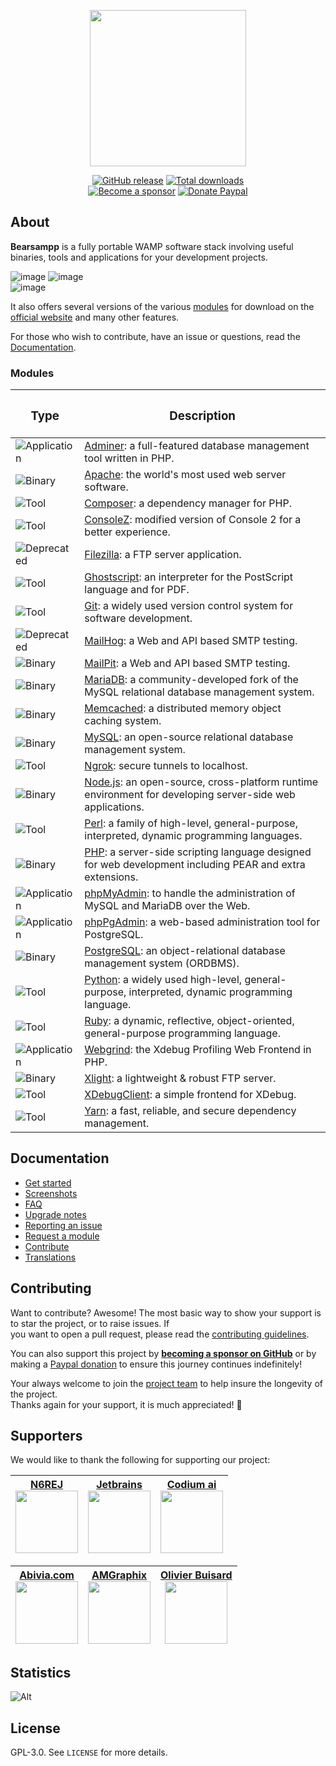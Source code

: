 
<p align="center"><a href="https://bearsampp.com" target="_blank"><img width="250" src="https://bearsampp.com/images/logo/Bearsampp%20with%20text-stroked.png"></a></p>  

<p align="center">  
  <a href="https://github.com/Bearsampp/Bearsampp/releases/latest"><img src="https://img.shields.io/github/release/bearsampp/bearsampp.svg?style=flat-square" alt="GitHub release"></a>  
 <a href="https://github.com/Bearsampp/Bearsampp/releases"><img src="https://img.shields.io/github/downloads/bearsampp/bearsampp/total.svg?style=flat-square" alt="Total downloads"></a>  
 <br /><a href="https://github.com/sponsors/N6REJ"><img src="https://img.shields.io/badge/sponsor-N6REJ-181717.svg?logo=github&style=flat-square" alt="Become a sponsor"></a>  
 <a href="https://www.paypal.me/BearLeeAble"><img src="https://img.shields.io/badge/donate-paypal-00457c.svg?logo=paypal&style=flat-square" alt="Donate Paypal"></a>  
</p>  

## About

**Bearsampp** is a fully portable WAMP software stack involving useful binaries, tools and applications for your development projects.

![image](http://bearsampp.com/images/Docs/screenshots/menu-left.png) ![image](http://bearsampp.com/images/Docs/screenshots/menu-right.png)  
![image](http://bearsampp.com/images/Docs/screenshots/menu-tools.png)

It also offers several versions of the various [modules](https://bearsampp.com/module) for download on the  
[official website](https://bearsampp.com) and many other features.<br />

For those who wish to contribute, have an issue or questions, read the [Documentation](https://bearsampp.com/documentation).

### Modules

<!-- use
![Deprecated](https://img.shields.io/badge/Deprecated-red?style=flat-square&color=red) for deprecated items
![Application](https://img.shields.io/badge/Application-%23f89406?style=flat-square&color=%23f89406) for applications
![Binary](https://img.shields.io/badge/Binary-%234078c0?style=flat-square&color=%234078c0) for binaries
![Tool](https://img.shields.io/badge/Tool-%23468847?style=flat-square&color=%23468847) for tools
-->

| <h3>Type</h3>                                                                                        | <h3>Description</h3>                                                                                                                            |  
|------------------------------------------------------------------------------------------------------|-------------------------------------------------------------------------------------------------------------------------------------------------|  
| ![Application](https://img.shields.io/badge/Application-%23f89406?style=flat-square&color=%23f89406) | [Adminer](https://bearsampp.com/module/adminer): a full-featured database management tool written in PHP.                                       |  
| ![Binary](https://img.shields.io/badge/Binary-%234078c0?style=flat-square&color=%234078c0)           | [Apache](https://bearsampp.com/module/apache): the world's most used web server software.                                                       |  
| ![Tool](https://img.shields.io/badge/Tool-%23468847?style=flat-square&color=%23468847)               | [Composer](https://bearsampp.com/module/composer): a dependency manager for PHP.                                                                |  
| ![Tool](https://img.shields.io/badge/Tool-%23468847?style=flat-square&color=%23468847)               | [ConsoleZ](https://bearsampp.com/module/consolez): modified version of Console 2 for a better experience.                                       |  
| ![Deprecated](https://img.shields.io/badge/Deprecated-red?style=flat-square&color=red)               | [Filezilla](https://bearsampp.com/module/filezilla): a FTP server application.                                                                  |  
| ![Tool](https://img.shields.io/badge/Tool-%23468847?style=flat-square&color=%23468847)               | [Ghostscript](https://bearsampp.com/module/ghostscript): an interpreter for the PostScript language and for PDF.                                |  
| ![Tool](https://img.shields.io/badge/Tool-%23468847?style=flat-square&color=%23468847)               | [Git](https://bearsampp.com/module/git): a widely used version control system for software development.                                         |  
| ![Deprecated](https://img.shields.io/badge/Deprecated-red?style=flat-square&color=red)               | [MailHog](https://bearsampp.com/module/mailhog): a Web and API based SMTP testing.                                                              |
| ![Binary](https://img.shields.io/badge/Binary-%234078c0?style=flat-square&color=%234078c0)           | [MailPit](https://bearsampp.com/module/mailpit): a Web and API based SMTP testing.                                                              |
| ![Binary](https://img.shields.io/badge/Binary-%234078c0?style=flat-square&color=%234078c0)           | [MariaDB](https://bearsampp.com/module/mariadb): a community-developed fork of the MySQL relational database management system.                 |  
| ![Binary](https://img.shields.io/badge/Binary-%234078c0?style=flat-square&color=%234078c0)           | [Memcached](https://bearsampp.com/module/memcached): a distributed memory object caching system.                                                |  
| ![Binary](https://img.shields.io/badge/Binary-%234078c0?style=flat-square&color=%234078c0)           | [MySQL](https://bearsampp.com/module/mysql): an open-source relational database management system.                                              |  
| ![Tool](https://img.shields.io/badge/Tool-%23468847?style=flat-square&color=%23468847)               | [Ngrok](https://bearsampp.com/module/ngrok): secure tunnels to localhost.                                                                       |  
| ![Binary](https://img.shields.io/badge/Binary-%234078c0?style=flat-square&color=%234078c0)           | [Node.js](https://bearsampp.com/module/nodejs): an open-source, cross-platform runtime environment for developing server-side web applications. 
| ![Tool](https://img.shields.io/badge/Tool-%23468847?style=flat-square&color=%23468847)               | [Perl](https://bearsampp.com/module/perl): a family of high-level, general-purpose, interpreted, dynamic programming languages.                 |  
| ![Binary](https://img.shields.io/badge/Binary-%234078c0?style=flat-square&color=%234078c0)           | [PHP](https://bearsampp.com/module/php): a server-side scripting language designed for web development including PEAR and extra extensions.     |  
| ![Application](https://img.shields.io/badge/Application-%23f89406?style=flat-square&color=%23f89406) | [phpMyAdmin](https://bearsampp.com/module/phpmyadmin): to handle the administration of MySQL and MariaDB over the Web.                          |  
| ![Application](https://img.shields.io/badge/Application-%23f89406?style=flat-square&color=%23f89406) | [phpPgAdmin](https://bearsampp.com/module/phppgadmin): a web-based administration tool for PostgreSQL.                                          |  
| ![Binary](https://img.shields.io/badge/Binary-%234078c0?style=flat-square&color=%234078c0)           | [PostgreSQL](https://bearsampp.com/module/postgresql): an object-relational database management system (ORDBMS).                                |  
| ![Tool](https://img.shields.io/badge/Tool-%23468847?style=flat-square&color=%23468847)               | [Python](https://bearsampp.com/module/python): a widely used high-level, general-purpose, interpreted, dynamic programming language.            |  
| ![Tool](https://img.shields.io/badge/Tool-%23468847?style=flat-square&color=%23468847)               | [Ruby](https://bearsampp.com/module/ruby): a dynamic, reflective, object-oriented, general-purpose programming language.                        |  
| ![Application](https://img.shields.io/badge/Application-%23f89406?style=flat-square&color=%23f89406) | [Webgrind](https://bearsampp.com/module/webgrind): the Xdebug Profiling Web Frontend in PHP.                                                    |
| ![Binary](https://img.shields.io/badge/Binary-%234078c0?style=flat-square&color=%234078c0)           | [Xlight](https://bearsampp.com/module/xlight): a lightweight & robust FTP server.                                                               |
| ![Tool](https://img.shields.io/badge/Tool-%23468847?style=flat-square&color=%23468847)               | [XDebugClient](https://bearsampp.com/module/xdc): a simple frontend for XDebug.                                                                 |  
| ![Tool](https://img.shields.io/badge/Tool-%23468847?style=flat-square&color=%23468847)               | [Yarn](https://bearsampp.com/module/yarn): a fast, reliable, and secure dependency management.                                                  |  

## Documentation

* [Get started](https://bearsampp.com/get-started)
* [Screenshots](https://bearsampp.com/screenshots)
* [FAQ](https://bearsampp.com/faq)
* [Upgrade notes](https://bearsampp.com/upgrade)
* [Reporting an issue](https://github.com/Bearsampp/Bearsampp/issues)
* [Request a module](https://bearsampp.com/request)
* [Contribute](https://bearsampp.com/contribute)
* [Translations](https://bearsampp.com/translations)

## Contributing

Want to contribute? Awesome! The most basic way to show your support is to star the project, or to raise issues. If  
you want to open a pull request, please read the [contributing guidelines](.github/CONTRIBUTING.md).

You can also support this project by [**becoming a sponsor on GitHub**](https://github.com/sponsors/N6REJ) or by  
making a [Paypal donation](https://www.paypal.me/BearLeeAble) to ensure this journey continues indefinitely!

Your always welcome to join the [project team](https://github.com/orgs/Bearsampp/teams) to help insure the longevity of the project.  
Thanks again for your support, it is much appreciated! :pray:

## Supporters

We would like to thank the following for supporting our project:


| <a href="https://github.n6rej.io">N6REJ<br><img src="https://avatars.githubusercontent.com/u/1850089?v=4" height="100px"/></a> | <a href="https://www.jetbrains.com/">Jetbrains<br> <img src="https://github.com/user-attachments/assets/20e6941a-1db6-4b88-a84b-c9df6749e210" height="100px"></a> |   <a href="https://codium.ai">Codium ai<br><img src="https://www.codium.ai/wp-content/uploads/2023/01/codium-logo.svg" height="100px" /></a> |
|------------------------------------------------------------------------------------------------------- |-----------------------------------------------------------------------------------------------------------------------------------------------------------------|------------------------------------------------------------------------------------------------------------------------------------------------------------------------------------------------------------|  

|<a href="https://foss.abivia.com/">Abivia.com<br><img src="https://github.com/Bearsampp/Bearsampp/assets/1850089/725323c2-8217-4a4c-ad20-a11225a696d6" height="100px"/></a>|<a href="https://www.am-graphix.com/">AMGraphix<br><img src="https://github.com/Bearsampp/Bearsampp/assets/1850089/189797db-4292-467d-9de0-898cde9338bc" height="100px"/></a>    | <a href="https://simplifyyourweb.com/" >Olivier Buisard<br><img src="https://user-images.githubusercontent.com/1850089/191779113-6218a5df-d06d-41b5-92f9-86a9563b4d09.png" height="100px" /> </a>  |  
|:---:|:--:|:--------------------------------------------------------------------------------------------------------------------------------------------------------------------------------------------------:|  

## Statistics
![Alt](https://repobeats.axiom.co/api/embed/c9ce2387f701a98fffe723eb85b330a440d56a63.svg "Repobeats analytics image")

## License

GPL-3.0. See `LICENSE` for more details.
